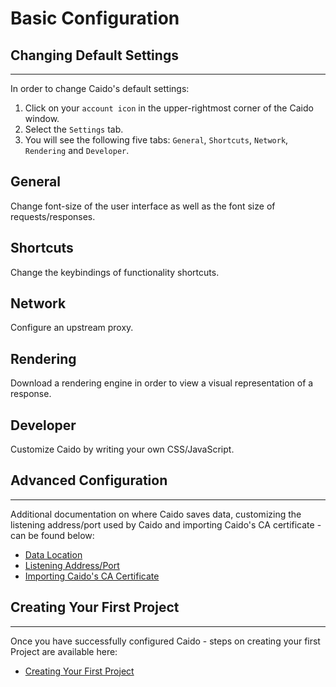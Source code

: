 # Basic Configuration

## Changing Default Settings

---

In order to change Caido's default settings:

1. Click on your `account icon` in the upper-rightmost corner of the Caido window.
2. Select the `Settings` tab.
3. You will see the following five tabs: `General`, `Shortcuts`, `Network`, `Rendering` and `Developer`.

## General

Change font-size of the user interface as well as the font size of requests/responses.

## Shortcuts

Change the keybindings of functionality shortcuts.

## Network

Configure an upstream proxy.

## Rendering

Download a rendering engine in order to view a visual representation of a response.

## Developer

Customize Caido by writing your own CSS/JavaScript.

## Advanced Configuration

---

Additional documentation on where Caido saves data, customizing the listening address/port used by Caido and importing Caido's CA certificate - can be found below:

- [Data Location](../../configuration/data_location.md)
- [Listening Address/Port](../../configuration/listening_address.md)
- [Importing Caido's CA Certificate](../../configuration/import_ca_certificate.md)

## Creating Your First Project

---

Once you have successfully configured Caido - steps on creating your first Project are available here:

- [Creating Your First Project](../first_steps_with_caido/project.md)
